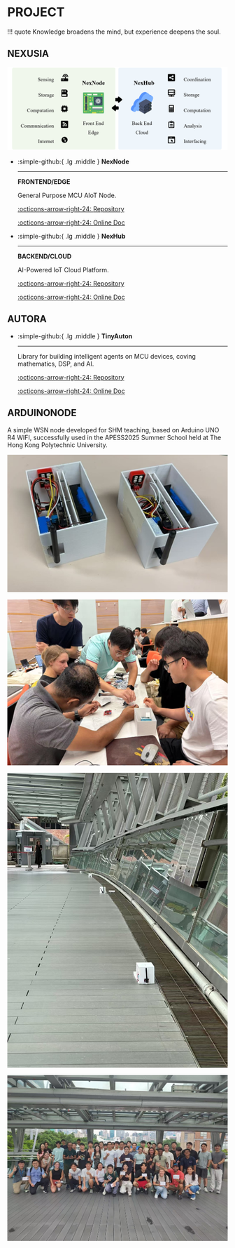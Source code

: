 # PROJECT

!!! quote
    Knowledge broadens the mind, but experience deepens the soul.

## NEXUSIA

![NEXUSIA](NEXUSIA.png)

<div class="grid cards" markdown>

-   :simple-github:{ .lg .middle } __NexNode__

    ---

    **FRONTEND/EDGE** 
    
    General Purpose MCU AIoT Node.


    [:octicons-arrow-right-24: <a href="https://github.com/Shuaiwen-Cui/NexNode.git" target="_blank"> Repository </a>](#)

    [:octicons-arrow-right-24: <a href="https://shuaiwen-cui.github.io/NexNode/" target="_blank"> Online Doc </a>](#)

-   :simple-github:{ .lg .middle } __NexHub__

    ---

    **BACKEND/CLOUD** 
    
    AI-Powered IoT Cloud Platform.

    [:octicons-arrow-right-24: <a href="https://github.com/Shuaiwen-Cui/NexHub.git" target="_blank"> Repository </a>](#)

    [:octicons-arrow-right-24: <a href="https://shuaiwen-cui.github.io/NexHub/" target="_blank"> Online Doc </a>](#)

</div>

## AUTORA

<div class="grid cards" markdown>

-   :simple-github:{ .lg .middle } __TinyAuton__

    ---

    Library for building intelligent agents on MCU devices, coving mathematics, DSP, and AI.


    [:octicons-arrow-right-24: <a href="https://github.com/Shuaiwen-Cui/TinyAuton.git" target="_blank"> Repository </a>](#)

    [:octicons-arrow-right-24: <a href="https://shuaiwen-cui.github.io/TinyAuton/" target="_blank"> Online Doc </a>](#)

</div>

## ARDUINONODE

A simple WSN node developed for SHM teaching, based on Arduino UNO R4 WIFI, successfully used in the APESS2025 Summer School held at The Hong Kong Polytechnic University.

![](arduinonode.jpg)

![](teaching.jpg)

![](deployment.jpg)

![](apess2025.jpg)
